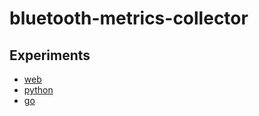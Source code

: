 # bluetooth-metrics-collector

## Experiments

- [web](experiments/web/)
- [python](experiments/python/)
- [go](experiments/go/)
